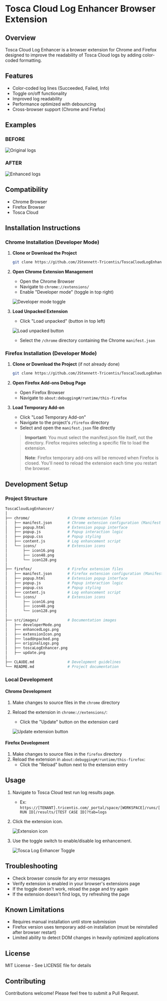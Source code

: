 # Tosca Cloud Log Enhancer Browser Extension

## Overview

Tosca Cloud Log Enhancer is a browser extension for Chrome and Firefox designed to improve the readability of Tosca Cloud logs by adding color-coded formatting.

## Features

- Color-coded log lines (Succeeded, Failed, Info)
- Toggle on/off functionality
- Improved log readability
- Performance optimized with debouncing
- Cross-browser support (Chrome and Firefox)

## Examples

### BEFORE

![Original logs](./src/images/originalLogs.png)

### AFTER

![Enhanced logs](./src/images/enhancedLogs.png)

## Compatibility

- Chrome Browser
- Firefox Browser
- Tosca Cloud

## Installation Instructions

### Chrome Installation (Developer Mode)

1. **Clone or Download the Project**

   ```bash
   git clone https://github.com/JStennett-Tricentis/ToscaCloudLogEnhancer.git
   ```

2. **Open Chrome Extension Management**
   - Open the Chrome Browser
   - Navigate to `chrome://extensions/`
   - Enable "Developer mode" (toggle in top right)

    ![Developer mode toggle](./src/images/developerMode.png)

3. **Load Unpacked Extension**
   - Click "Load unpacked" (button in top left)

    ![Load unpacked button](./src/images/loadUnpacked.png)

   - Select the `/chrome` directory containing the Chrome `manifest.json`

### Firefox Installation (Developer Mode)

1. **Clone or Download the Project** (if not already done)

   ```bash
   git clone https://github.com/JStennett-Tricentis/ToscaCloudLogEnhancer.git
   ```

2. **Open Firefox Add-ons Debug Page**
   - Open Firefox Browser
   - Navigate to `about:debugging#/runtime/this-firefox`

3. **Load Temporary Add-on**
   - Click "Load Temporary Add-on"
   - Navigate to the project's `/firefox` directory
   - Select and open the `manifest.json` file directly

   > **Important**: You must select the manifest.json file itself, not the directory. Firefox requires selecting a specific file to load the extension.
   >
   > **Note**: Firefox temporary add-ons will be removed when Firefox is closed. You'll need to reload the extension each time you restart the browser.

## Development Setup

### Project Structure

```bash
ToscaCloudLogEnhancer/
│
├── chrome/                 # Chrome extension files
│   ├── manifest.json       # Chrome extension configuration (Manifest v3)
│   ├── popup.html          # Extension popup interface
│   ├── popup.js            # Popup interaction logic
│   ├── popup.css           # Popup styling
│   ├── content.js          # Log enhancement script
│   └── icons/              # Extension icons
│       ├── icon16.png
│       ├── icon48.png
│       └── icon128.png
│
├── firefox/                # Firefox extension files
│   ├── manifest.json       # Firefox extension configuration (Manifest v2)
│   ├── popup.html          # Extension popup interface
│   ├── popup.js            # Popup interaction logic
│   ├── popup.css           # Popup styling
│   ├── content.js          # Log enhancement script
│   └── icons/              # Extension icons
│       ├── icon16.png
│       ├── icon48.png
│       └── icon128.png
│
├── src/images/             # Documentation images
│   ├── developerMode.png
│   ├── enhancedLogs.png
│   ├── extensionIcon.png
│   ├── loadUnpacked.png
│   ├── originalLogs.png
│   ├── toscaLogEnhancer.png
│   ├── update.png
│
├── CLAUDE.md               # Development guidelines
└── README.md               # Project documentation
```

### Local Development

#### Chrome Development

1. Make changes to source files in the `chrome` directory
2. Reload the extension in `chrome://extensions/`:
   - Click the "Update" button on the extension card

   ![Update extension button](./src/images/update.png)

#### Firefox Development

1. Make changes to source files in the `firefox` directory
2. Reload the extension in `about:debugging#/runtime/this-firefox`:
   - Click the "Reload" button next to the extension entry

## Usage

1. Navigate to Tosca Cloud test run log results page.
    - Ex: `https://[TENANT].tricentis.com/_portal/space/[WORKSPACE]/runs/[RUN ID]/results/[TEST CASE ID]?tab=logs`

2. Click the extension icon.

    ![Extension icon](./src/images/extensionIcon.png)

3. Use the toggle switch to enable/disable log enhancement.

    ![Tosca Log Enhancer Toggle](./src/images/toscaLogEnhancer.png)

## Troubleshooting

- Check browser console for any error messages
- Verify extension is enabled in your browser's extensions page
- If the toggle doesn't work, reload the page and try again
- If the extension doesn't find logs, try refreshing the page

## Known Limitations

- Requires manual installation until store submission
- Firefox version uses temporary add-on installation (must be reinstalled after browser restart)
- Limited ability to detect DOM changes in heavily optimized applications

## License

MIT License - See LICENSE file for details

## Contributing

Contributions welcome! Please feel free to submit a Pull Request.
